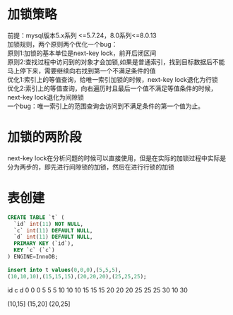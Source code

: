 # 加锁策略
前提：mysql版本5.x系列 <=5.7.24，8.0系列<=8.0.13   
加锁规则，两个原则两个优化一个bug：    
原则1:加锁的基本单位是next-key lock，前开后闭区间    
原则2:查找过程中访问到的对象才会加锁,如果是普通索引，找到目标数据后不能马上停下来，需要继续向右找到第一个不满足条件的值      
优化1:索引上的等值查询，给唯一索引加锁的时候，next-key lock退化为行锁   
优化2:索引上的等值查询，向右遍历时且最后一个值不满足等值条件的时候，next-key lock退化为间隙锁   
一个bug：唯一索引上的范围查询会访问到不满足条件的第一个值为止。   
# 加锁的两阶段
next-key lock在分析问题的时候可以直接使用，但是在实际的加锁过程中实际是分为两步的，即先进行间隙锁的加锁，然后在进行行锁的加锁  
# 表创建
```sql
CREATE TABLE `t` (
  `id` int(11) NOT NULL,
  `c` int(11) DEFAULT NULL,
  `d` int(11) DEFAULT NULL,
  PRIMARY KEY (`id`),
  KEY `c` (`c`)
) ENGINE=InnoDB;
 
insert into t values(0,0,0),(5,5,5),
(10,10,10),(15,15,15),(20,20,20),(25,25,25);
```
id   c    d 
0    0    0
5    5    5
10   10   10
15   15   15
20   20   20
25   25   25
30   10   30

(10,15] (15,20] (20,25]